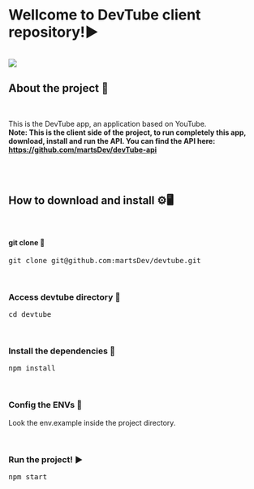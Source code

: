 # Wellcome to DevTube client repository!▶️
<br />

<img src="https://lh3.googleusercontent.com/ys_SeOLdPavrOC0OdsCGKbAF6J1JgaIV6rparrEIXt4zfFKWxVNzBFIqUGvqaq-DvdXuSVGCoVobxf14j9LrqDTYh2PtGyqVc-FAJ4vvdpr6XhQgH4UsjSs9_iRx760Qii-l_PzSQzAmovVY82W_kYvyg2wXrB5tLQLpkfkWAChYPAgnnVRk_zQ6J2WS17DKRi6-M0tSIkjHRLyjO_Dkr6_e58QT13yYRuZrDVJx4Yhl2XO5oCrSt2JfPAdskCwS-juQuoOQ9RES0xIjItfzVgHop8jHw8QegrNuJx_9xGz3IdjCMGDPhG7ABaCTG8NsZnyGLQR7Yhy4Q1aLCQa-5dhQ9PZdcv5Q-nrnOI-MNfIp2tralaSdDWXj4uWRyMh-S2ffmMQfFNz9NfKKqrav7UpcHs-luHZHS5PsRh5QA_P1aV2tqBwcZ2VO_3RBupdcXQzIPWVEZ8YmtIqkkoSZjH_G8nRSzyFEB-pq0UzJYGinlf6xd_dczHDIqX79yWv8RS0J2lQlWGmBDr37Qyy3I9uhYScIFTcr-F6wdHYYmTx8gvrIx0GmDsFFMZdbhB6D9xBDxPDgv8NM4l0KfaS4qOTF5Zd6yoqQgQ1wq1zZWD3ep686Q27HVE7Lit-KYvmYxILJCRVP_gL_EBVlG6BR3kDlXXV79Bz9GapGcSxUWXQ-FXYPiMrucTQ9TPfc3L4D2J0Z9yA8eufju7xxUxCpKICR21t274hUXprB4wiWOeq_nC0jhyMqj7B-EOlDDAMfOaPO81VWXf7xuHtmnpgzmZj-93lYN1IMIUQ=w1640-h924-no?authuser=1" />

<br />

## About the project 📄
<br />

This is the DevTube app, an application based on YouTube.<br />
<b>Note: This is the client side of the project, to run completely this app, download, install and run the API. You can find the API here: <a>https://github.com/martsDev/devTube-api</a></b>

<br />
<br />

## How to download and install ⚙️🖥️
<br />

#### git clone 🔽

<pre>
git clone git@github.com:martsDev/devtube.git
</pre>

<br />

### Access devtube directory 📂

<pre>
cd devtube
</pre>

<br />

### Install the dependencies 🔧

<pre>
npm install
</pre>

<br />

### Config the ENVs 🔧
Look the env.example inside the project directory.

<br />

### Run the project! ▶️

<pre>
npm start
</pre>